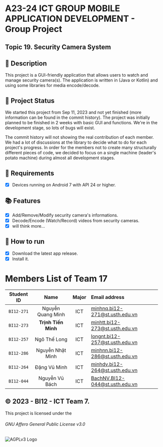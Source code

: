# A23-24 ICT GROUP MOBILE APPLICATION DEVELOPMENT - Group Project
## Topic 19. Security Camera System

## 📝 Description
This project is a GUI-friendly application that allows users to watch and manage security camera(s). The application is written in (Java or Kotlin) and using some libraries for media encode/decode.

## 📝 Project Status
We started this project from Sep 11, 2023 and not yet finished (more information can be found in the commit history). The project was initially planned to be finished in 2 weeks with basic GUI and functions. We're in the development stage, so lots of bugs will exist.

The commit history will not showing the real contribution of each member. We had a lot of discussions at the library to decide what to do for each project's progress. 
In order for the members not to create many structurally different pieces of code, we decided to focus on a single machine (leader's potato machine) during almost all development stages.

## 📝 Requirements
- [x] Devices running on Android 7 with API 24 or higher.

## 📚 Features
- [x] Add/Remove/Modify security camera's informations.
- [x] Decode/Encode (Watch/Record) videos from security cameras.
- [x] will think more...

## 📝 How to run
- [x] Download the latest app release.
- [x] Install it.

# Members List of Team 17
|Student ID| Name | Major | Email address|
|:---:|:---:|:---:|:---|
|`BI12-271`|Nguyễn Quang Minh|ICT|minhnq.bi12-271@st.usth.edu.vn|
|`BI12-273`|**Trịnh Tiến Minh**|ICT|minhtt.bi12-273@st.usth.edu.vn|
|`BI12-257`|Ngô Thế Long|ICT|longnt.bi12-257@st.usth.edu.vn|
|`BI12-286`|Nguyễn Nhật Minh|ICT|minhnn.bi12-286@st.usth.edu.vn|
|`BI12-264`|Đặng Vũ Minh|ICT|minhdv.bi12-264@st.usth.edu.vn|
|`BI12-044`|Nguyễn Vũ Bách|ICT|BachNV.BI12-044@st.usth.edu.vn|

## ©️ 2023 - BI12 - ICT Team 7.
This project is licensed under the
###### GNU Affero General Public License v3.0
![AGPLv3 Logo](https://www.gnu.org/graphics/agplv3-155x51.png)
